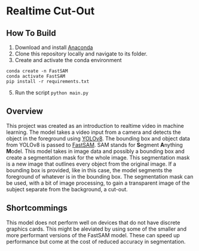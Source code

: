 # Realtime Cut-Out

## How To Build
1. Download and install [Anaconda](https://anaconda.org/)
2. Clone this repository locally and navigate to its folder.
3. Create and activate the conda environment
```
conda create -n FastSAM
conda activate FastSAM
pip install -r requirements.txt
```
5. Run the script `python main.py`

## Overview
This project was created as an introduction to realtime video in machine learning. The model takes a video input from a camera and detects the object in the foreground using [YOLOv8](https://github.com/ultralytics/ultralytics). The bounding box and object data from YOLOv8 is passed to [FastSAM](https://github.com/CASIA-IVA-Lab/FastSAM). SAM stands for **S**egment **A**nything **M**odel. This model takes in image data and possibly a bounding box and create a segmentation mask for the whole image. This segmentation mask is a new image that outlines every object from the original image. If a bounding box is provided, like in this case, the model segments the foreground of whatever is in the bounding box. The segmentation mask can be used, with a bit of image processing, to gain a transparent image of the subject separate from the background, a cut-out.

## Shortcommings
This model does not perform well on devices that do not have discrete graphics cards. This might be aleviated by using some of the smaller and more performant versions of the FastSAM model. These can speed up performance but come at the cost of reduced accuracy in segmentation.
